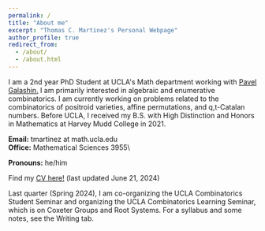 ```yaml
---
permalink: /
title: "About me"
excerpt: "Thomas C. Martinez's Personal Webpage"
author_profile: true
redirect_from: 
  - /about/
  - /about.html
---
```


I am a 2nd year PhD Student at UCLA's Math department working with [Pavel Galashin.](https://www.math.ucla.edu/~galashin/) I am primarily interested in algebraic and enumerative combinatorics. I am currently working on problems related to the combinatorics of positroid varieties, affine permutations, and q,t-Catalan numbers. Before UCLA, I received my B.S. with High Distinction and Honors in Mathematics at Harvey Mudd College in 2021.

**Email:** tmartinez at math.ucla.edu\
**Office:** Mathematical Sciences 3955\
<!---**Office Hours:** Mondays 2:45 - 3:50PM (Math 61, in MS3955), Thursdays 3 - 4PM (Math 32A, in MS3955)\--->
**Pronouns:** he/him

Find my [CV here!](http://thomasmartinez0.github.io/files/TMartinezCV.pdf) (last updated June 21, 2024)

Last quarter (Spring 2024), I am co-organizing the UCLA Combinatorics Student Seminar and organizing the UCLA Combinatorics Learning Seminar, which is on Coxeter Groups and Root Systems. For a syllabus and some notes, see the Writing tab.

